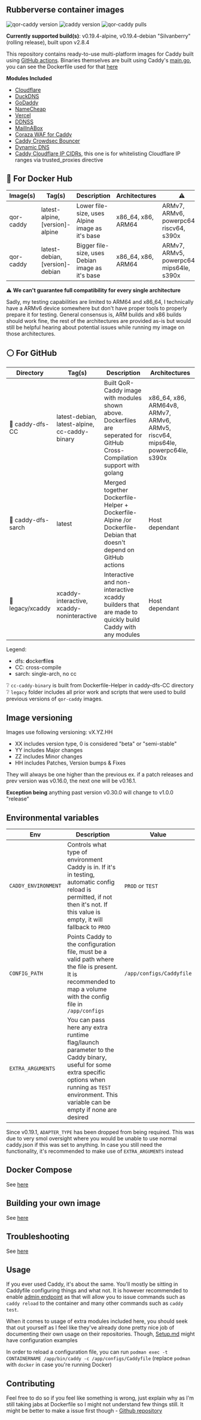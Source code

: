 ## Rubberverse container images

![qor-caddy version](https://img.shields.io/badge/Image_Version-v0.19.4-purple) ![caddy version](https://img.shields.io/badge/Caddy_Version-v2.8.0-brown
) ![qor-caddy pulls](https://img.shields.io/docker/pulls/mrrubberducky/qor-caddy)

**Currently supported build(s)**: v0.19.4-alpine, v0.19.4-debian "Silvanberry" (rolling release), built upon v2.8.4

This repository contains ready-to-use multi-platform images for Caddy built using [GitHub actions](https://github.com/Rubberverse/qor-caddy/blob/main/.github/workflows/build.yaml). Binaries themselves are built using Caddy's [main.go](https://github.com/caddyserver/caddy/blob/master/cmd/caddy/main.go), you can see the Dockerfile used for that [here](https://github.com/Rubberverse/qor-caddy/blob/main/caddy-dfs-CC/Dockerfile-Helper)

**Modules Included**

- [Cloudflare](https://github.com/caddy-dns/cloudflare) 
- [DuckDNS](https://github.com/caddy-dns/duckdns)
- [GoDaddy](https://github.com/caddy-dns/godaddy)
- [NameCheap](https://github.com/caddy-dns/namecheap)
- [Vercel](https://github.com/caddy-dns/vercel)
- [DDNSS](https://github.com/caddy-dns/ddnss)
- [MailInABox](github.com/caddy-dns/mailinabox)
- [Coraza WAF for Caddy](https://github.com/corazawaf/coraza-caddy)
- [Caddy Crowdsec Bouncer](https://github.com/hslatman/caddy-crowdsec-bouncer)
- [Dynamic DNS](https://github.com/mholt/caddy-dynamicdns)
- [Caddy Cloudflare IP CIDRs](github.com/WeidiDeng/caddy-cloudflare-ip), this one is for whitelisting Cloudflare IP ranges via trusted_proxies directive

## 🐳 For Docker Hub

| Image(s) | Tag(s) | Description | Architectures | ⚠️ |
|----------|--------|-------------|---------------|----|
| qor-caddy | latest-alpine, [version]-alpine | Lower file-size, uses Alpine image as it's base | x86_64, x86, ARM64 | ARMv7, ARMv6, powerpc64le, riscv64, s390x | 
| qor-caddy | latest-debian, [version]-debian | Bigger file-size, uses Debian image as it's base | x86_64, x86, ARM64 | ARMv7, ARMv5, powerpc64le, mips64le, s390x |

⚠️ **We can't guarantee full compatibility for every single architecture**

Sadly, my testing capabilities are limited to ARM64 and x86_64, I technically have a ARMv6 device somewhere but don't have proper tools to properly prepare it for testing. General consensus is, ARM builds and x86 builds should work fine, the rest of the architectures are provided as-is but would still be helpful hearing about potential issues while running my image on those architectures.

## ⚪ For GitHub

| Directory | Tag(s) | Description | Architectures |
|-----------|------|-------------|-----------------------------------------------------|
| 📁 caddy-dfs-CC | latest-debian, latest-alpine, cc-caddy-binary | Built QoR-Caddy image with modules shown above. Dockerfiles are seperated for GitHub Cross-Compilation support with golang | x86_64, x86, ARM64v8, ARMv7, ARMv6, ARMv5, riscv64, mips64le, powerpc64le, s390x |
| 📁 caddy-dfs-sarch | latest | Merged together Dockerfile-Helper + Dockerfile-Alpine /or Dockerfile-Debian that doesn't depend on GitHub actions | Host dependant |
| 📁 legacy/xcaddy | xcaddy-interactive, xcaddy-noninteractive | Interactive and non-interactive xcaddy builders that are made to quickly build Caddy with any modules | Host dependant |

Legend:

- dfs: **d**ocker**f**ile**s**
- CC: cross-compile
- sarch: single-arch, no cc

❔ `cc-caddy-binary` is built from Dockerfile-Helper in caddy-dfs-CC directory
❔ `legacy` folder includes all prior work and scripts that were used to build previous versions of `qor-caddy` images. 

## Image versioning

Images use following versioning:
vX.YZ.HH

- XX includes version type, 0 is considered "beta" or "semi-stable"
- YY includes Major changes
- ZZ includes Minor changes
- HH includes Patches, Version bumps & Fixes

They will always be one higher than the previous ex. if a patch releases and prev version was v0.16.0, the next one will be v0.16.1.

**Exception being** anything past version v0.30.0 will change to v1.0.0 "release"

## Environmental variables

| Env | Description | Value |
|-----|-------------|---------|
| `CADDY_ENVIRONMENT` | Controls what type of environment Caddy is in. If it's in testing, automatic config reload is permitted, if not then it's not. If this value is empty, it will fallback to `PROD` | `PROD` or `TEST` |
| `CONFIG_PATH` | Points Caddy to the configuration file, must be a valid path where the file is present. It is recommended to map a volume with the config file in `/app/configs` | `/app/configs/Caddyfile`
| `EXTRA_ARGUMENTS` | You can pass here any extra runtime flag/launch parameter to the Caddy binary, useful for some extra specific options when running as `TEST` environment. This variable can be empty if none are desired | ` `

Since v0.19.1, `ADAPTER_TYPE` has been dropped from being required. This was due to very smol oversight where you would be unable to use normal caddy.json if this was set to anything. In case you still need the functionality, it's recommended to make use of `EXTRA_ARGUMENTS` instead

## Docker Compose

See [here](https://github.com/Rubberverse/qor-caddy/blob/main/Setup.md#-with-docker-compose-recommended)

## Building your own image

See [here](https://github.com/Rubberverse/qor-caddy/blob/main/Setup.md#from-source)

## Troubleshooting

See [here](https://github.com/rubberverse/troubleshoot/blob/main/qor-caddy.md)

## Usage

If you ever used Caddy, it's about the same. You'll mostly be sitting in Caddyfile configuring things and what not. It is however recommended to enable [admin endpoint](https://caddyserver.com/docs/caddyfile/options#admin) as that will allow you to issue commands such as `caddy reload` to the container and many other commands such as `caddy test`.

When it comes to usage of extra modules included here, you should seek that out yourself as I feel like they've already done pretty nice job of documenting their own usage on their repositories. Though, [Setup.md](https://github.com/Rubberverse/qor-caddy/blob/main/Setup.md#-extras) might have configuration examples

In order to reload a configuration file, you can run `podman exec -t CONTAINERNAME /app/bin/caddy -c /app/configs/Caddyfile` (replace `podman` with `docker` in case you're running Docker)

## Contributing

Feel free to do so if you feel like something is wrong, just explain why as I'm still taking jabs at Dockerfile so I might not understand few things still. It might be better to make a issue first though - [Github repository](https://github.com/Rubberverse/qor-caddy)
